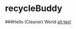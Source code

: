 # recycleBuddy 
###Hello (Cleaner) World 
[alt text](https://imgur.com/4ElDbQl.png "Logo Title Text 1")
